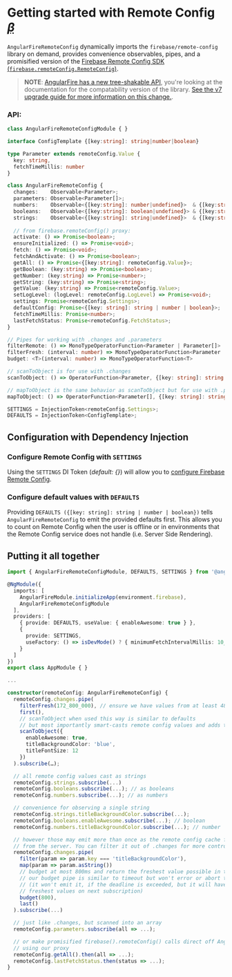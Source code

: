 <h1>Getting started with Remote Config <em><abbr title="beta">β<abbr></em></h1>

`AngularFireRemoteConfig` dynamically imports the `firebase/remote-config` library on demand, provides convenience observables, pipes, and a promisified version of the [Firebase Remote Config SDK (`firebase.remoteConfig.RemoteConfig`)](https://firebase.google.com/docs/reference/js/firebase.remoteconfig.RemoteConfig).

> **NOTE**: [AngularFire has a new tree-shakable API](../../../README.md#developer-guide), you're looking at the documentation for the compatability version of the library. [See the v7 upgrade guide for more information on this change.](../../version-7-upgrade.md).

### API:

```ts
class AngularFireRemoteConfigModule { }

interface ConfigTemplate {[key:string]: string|number|boolean}

type Parameter extends remoteConfig.Value {
  key: string,
  fetchTimeMillis: number
}

class AngularFireRemoteConfig {
  changes:    Observable<Parameter>;
  parameters: Observable<Parameter[]>;
  numbers:    Observable<{[key:string]: number|undefined}>  & {[key:string]: Observable<number>};
  booleans:   Observable<{[key:string]: boolean|undefined}> & {[key:string]: Observable<boolean>};
  strings:    Observable<{[key:string]: string|undefined}>  & {[key:string]: Observable<string|undefined>};
  
  // from firebase.remoteConfig() proxy:
  activate: () => Promise<boolean>;
  ensureInitialized: () => Promise<void>;
  fetch: () => Promise<void>;
  fetchAndActivate: () => Promise<boolean>;
  getAll: () => Promise<{[key:string]: remoteConfig.Value}>;
  getBoolean: (key:string) => Promise<boolean>;
  getNumber: (key:string) => Promise<number>;
  getString: (key:string) => Promise<string>;
  getValue: (key:string) => Promise<remoteConfig.Value>;
  setLogLevel: (logLevel: remoteConfig.LogLevel) => Promise<void>;
  settings: Promise<remoteConfig.Settings>;
  defaultConfig: Promise<{[key: string]: string | number | boolean}>;
  fetchTimeMillis: Promise<number>;
  lastFetchStatus: Promise<remoteConfig.FetchStatus>;
}

// Pipes for working with .changes and .parameters
filterRemote: () => MonoTypeOperatorFunction<Parameter | Parameter[]>
filterFresh: (interval: number) => MonoTypeOperatorFunction<Parameter | Parameter[]>
budget: <T>(interval: number) => MonoTypeOperatorFunction<T>

// scanToObject is for use with .changes
scanToObject: () => OperatorFunction<Parameter, {[key: string]: string|undefined}>

// mapToObject is the same behavior as scanToObject but for use with .parameters
mapToObject: () => OperatorFunction<Parameter[], {[key: string]: string|undefined}>

SETTINGS = InjectionToken<remoteConfig.Settings>;
DEFAULTS = InjectionToken<ConfigTemplate>;
```

## Configuration with Dependency Injection

### Configure Remote Config with `SETTINGS`

Using the `SETTINGS` DI Token (*default: {}*) will allow you to [configure Firebase Remote Config](https://firebase.google.com/docs/reference/js/firebase.remoteconfig.Settings.html).

### Configure default values with  `DEFAULTS`

Providing `DEFAULTS ({[key: string]: string | number | boolean})` tells `AngularFireRemoteConfig` to emit the provided defaults first. This allows you to count on Remote Config when the user is offline or in environments that the Remote Config service does not handle (i.e. Server Side Rendering).

## Putting it all together

```ts
import { AngularFireRemoteConfigModule, DEFAULTS, SETTINGS } from '@angular/fire/compat/remote-config';

@NgModule({
  imports: [
    AngularFireModule.initializeApp(environment.firebase),
    AngularFireRemoteConfigModule
  ],
  providers: [
    { provide: DEFAULTS, useValue: { enableAwesome: true } },
    {
      provide: SETTINGS,
      useFactory: () => isDevMode() ? { minimumFetchIntervalMillis: 10_000 } : {}
    }
  ]
})
export class AppModule { }

...

constructor(remoteConfig: AngularFireRemoteConfig) {
  remoteConfig.changes.pipe(
    filterFresh(172_800_000), // ensure we have values from at least 48 hours ago
    first(),
    // scanToObject when used this way is similar to defaults
    // but most importantly smart-casts remote config values and adds type safety
    scanToObject({
      enableAwesome: true,
      titleBackgroundColor: 'blue',
      titleFontSize: 12
    })
  ).subscribe(…);

  // all remote config values cast as strings
  remoteConfig.strings.subscribe(...)
  remoteConfig.booleans.subscribe(...); // as booleans
  remoteConfig.numbers.subscribe(...); // as numbers

  // convenience for observing a single string
  remoteConfig.strings.titleBackgroundColor.subscribe(...);
  remoteConfig.booleans.enableAwesome.subscribe(...); // boolean
  remoteConfig.numbers.titleBackgroundColor.subscribe(...); // number

  // however those may emit more than once as the remote config cache fires and gets fresh values
  // from the server. You can filter it out of .changes for more control:
  remoteConfig.changes.pipe(
    filter(param => param.key === 'titleBackgroundColor'),
    map(param => param.asString())
    // budget at most 800ms and return the freshest value possible in that time
    // our budget pipe is similar to timeout but won't error or abort the pending server fetch
    // (it won't emit it, if the deadline is exceeded, but it will have been fetched so can use the
    // freshest values on next subscription)
    budget(800),
    last()
  ).subscribe(...)

  // just like .changes, but scanned into an array
  remoteConfig.parameters.subscribe(all => ...);

  // or make promisified firebase().remoteConfig() calls direct off AngularFireRemoteConfig
  // using our proxy
  remoteConfig.getAll().then(all => ...);
  remoteConfig.lastFetchStatus.then(status => ...);
}
```
